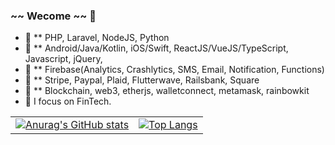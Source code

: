 ### ~~ Wecome ~~ 👋

- 🔭 ** PHP, Laravel, NodeJS, Python
- 🔭 ** Android/Java/Kotlin, iOS/Swift, ReactJS/VueJS/TypeScript, Javascript, jQuery,
- 🔭 ** Firebase(Analytics, Crashlytics, SMS, Email, Notification, Functions)
- 🔭 ** Stripe, Paypal, Plaid, Flutterwave, Railsbank, Square
- 🔭 ** Blockchain, web3, etherjs, walletconnect, metamask, rainbowkit
- 🌱 I focus on FinTech.


|  |      |
| :---        |        ----------       |
[![Anurag's GitHub stats](https://github-readme-stats.vercel.app/api?username=devstar0209&count_private=true)](https://github.com/devstar0209) | [![Top Langs](https://github-readme-stats.vercel.app/api/top-langs/?username=devstar0209&count_private=true&show_icons=true&layout=compact)](https://github.com/devstar0209) |

<!-- [![willianrod's wakatime stats](https://github-readme-stats.vercel.app/api/wakatime?username=devstar0209)](https://github.com/devstar0209) -->
<!-- [![Readme Card](https://github-readme-stats.vercel.app/api/pin/?username=devstar0209&repo=Jax-Wallet-Android)](https://github.com/devstar0209/Jax-Wallet-Android) -->
